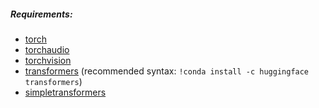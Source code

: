 ##### Requirements:
* [torch](https://pypi.org/project/torch/?msclkid=725777a0cead11ec97f51ea273fc91b0)
* [torchaudio](https://pypi.org/project/torchaudio/?msclkid=6b5c870fcead11ec999d69328ffdaf0f)
* [torchvision](https://pypi.org/project/torchvision/?msclkid=546ec92fcead11ecb0ff8f0daed94b03)
* [transformers](https://pypi.org/project/transformers/?msclkid=80e4d3c5cead11ec9171a758a33f5962) (recommended syntax: `!conda install -c huggingface transformers`)
* [simpletransformers](https://pypi.org/project/simpletransformers/)
